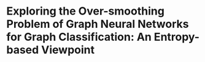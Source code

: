 # Exploring the Over-smoothing Problem of Graph Neural Networks for Graph Classification: An Entropy-based Viewpoint
